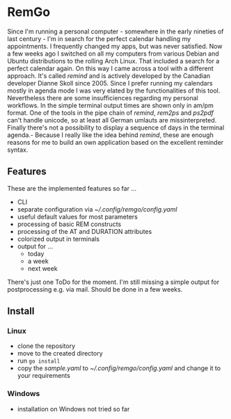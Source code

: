 # RemGo

Since I'm running a personal computer - somewhere in the early nineties of last century - I'm in search for the perfect calendar handling my appointments. I frequently changed my apps, but was never satisfied. Now a few weeks ago I switched on all my computers from various Debian and Ubuntu distributions to the rolling Arch Linux. That included a search for a perfect calendar again. On this way I came across a tool with a different approach. It's called _remind_ and is actively developed by the Canadian developer Dianne Skoll since 2005. Since I prefer running my calendars mostly in agenda mode I was very elated by the functionalities of this tool. Nevertheless there are some insufficiences regarding my personal workflows. In the simple terminal output times are shown only in am/pm format. One of the tools in the pipe chain of _remind_, _rem2ps_ and _ps2pdf_ can't handle unicode, so at least all German umlauts are missinterpreted. Finally there's not a possibility to display a sequence of days in the terminal agenda.- Because I really like the idea behind _remind_, these are enough reasons for me to build an own application based on the excellent reminder syntax.

## Features

These are the implemented features so far ...

* CLI
* separate configuration via _~/.config/remgo/config.yaml_
* useful default values for most parameters
* processing of basic REM constructs
* processing of the AT and DURATION attributes
* colorized output in terminals
* output for ...
  * today
  * a week
  * next week

There's just one ToDo for the moment. I'm still missing a simple output for postprocessing e.g. via mail. Should be done in a few weeks.

## Install

### Linux

* clone the repository
* move to the created directory
* run ```go install```
* copy the _sample.yaml_ to _~/.config/remgo/config.yaml_ and change it to your requirements

### Windows

* installation on Windows not tried so far
